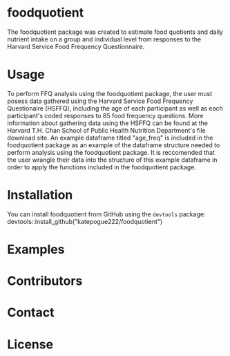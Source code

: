 # foodquotient
The foodquotient package was created to estimate food quotients and daily nutrient intake on a group and individual level from responses to the Harvard Service Food Frequency Questionnaire. 

# Usage
To perform FFQ analysis using the foodquotient package, the user must posess data gathered using the Harvard Service Food Frequency Questionaire (HSFFQ), including the age of each participant as well as each participant's coded responses to 85 food frequency questions. More information about gathering data using the HSFFQ can be found at the Harvard T.H. Chan School of Public Health Nutrition Department's file download site. An example dataframe titled "age_freq" is included in the foodquotient package as an example of the dataframe structure needed to perform analysis using the foodquotient package. It is reccomended that the user wrangle their data into the structure of this example dataframe in order to apply the functions included in the foodquotient package. 



# Installation
You can install foodquotient from GitHub using the `devtools` package:
devtools::install_github("katepogue222/foodquotient")
# Examples

# Contributors
# Contact
# License

